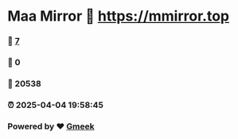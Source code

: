 # Maa Mirror :link: https://mmirror.top 
### :page_facing_up: [7](https://mmirror.top/tag.html) 
### :speech_balloon: 0 
### :hibiscus: 20538 
### :alarm_clock: 2025-04-04 19:58:45 
### Powered by :heart: [Gmeek](https://github.com/Meekdai/Gmeek)
